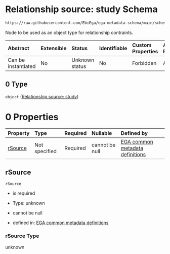 # Relationship source: study Schema

```txt
https://raw.githubusercontent.com/EbiEga/ega-metadata-schema/main/schemas/EGA.study.json#/properties/studyRelationships/items/allOf/1/anyOf/1/allOf/1/anyOf/0
```

Node to be used as an object type for relationship contraints.

| Abstract            | Extensible | Status         | Identifiable | Custom Properties | Additional Properties | Access Restrictions | Defined In                                                                 |
| :------------------ | :--------- | :------------- | :----------- | :---------------- | :-------------------- | :------------------ | :------------------------------------------------------------------------- |
| Can be instantiated | No         | Unknown status | No           | Forbidden         | Allowed               | none                | [EGA.study.json\*](../../../schemas/EGA.study.json "open original schema") |

## 0 Type

`object` ([Relationship source: study](ega-4-defs-relationship-source-study.md))

# 0 Properties

| Property            | Type          | Required | Nullable       | Defined by                                                                                                                                                                                                                                   |
| :------------------ | :------------ | :------- | :------------- | :------------------------------------------------------------------------------------------------------------------------------------------------------------------------------------------------------------------------------------------- |
| [rSource](#rsource) | Not specified | Required | cannot be null | [EGA common metadata definitions](ega-4-defs-relationship-source-study-properties-rsource.md "https://raw.githubusercontent.com/EbiEga/ega-metadata-schema/main/schemas/EGA.common-definitions.json#/$defs/rSourceStudy/properties/rSource") |

## rSource



`rSource`

* is required

* Type: unknown

* cannot be null

* defined in: [EGA common metadata definitions](ega-4-defs-relationship-source-study-properties-rsource.md "https://raw.githubusercontent.com/EbiEga/ega-metadata-schema/main/schemas/EGA.common-definitions.json#/$defs/rSourceStudy/properties/rSource")

### rSource Type

unknown
